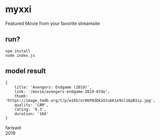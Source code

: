 # myxxi
Featured Movie from your favorite streamsite  

## run?
```
npm install
node index.js
```

## model result
```
{
    title: 'Avengers: Endgame (2019)',
    link: '/movie/avengers-endgame-2019-6f4e',
    thumb: 'https://image.tmdb.org/t/p/w185/or06FN3Dka5tukK1e9sl16pB3iy.jpg',
    quality: 'CAM',
    rating: '9.3',
    duration: '168'
}
```

fariswd  
2019